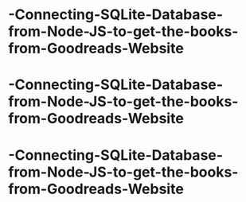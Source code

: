 # -Connecting-SQLite-Database-from-Node-JS-to-get-the-books-from-Goodreads-Website
# -Connecting-SQLite-Database-from-Node-JS-to-get-the-books-from-Goodreads-Website
# -Connecting-SQLite-Database-from-Node-JS-to-get-the-books-from-Goodreads-Website
